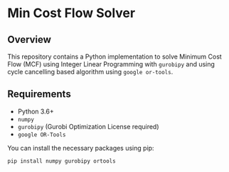# Min Cost Flow Solver

## Overview

This repository contains a Python implementation to solve Minimum Cost Flow (MCF) using Integer Linear Programming with `gurobipy` and using cycle cancelling based algorithm using `google or-tools`.

## Requirements

- Python 3.6+
- `numpy`
- `gurobipy` (Gurobi Optimization License required)
- `google OR-Tools`

You can install the necessary packages using pip:

```bash
pip install numpy gurobipy ortools
